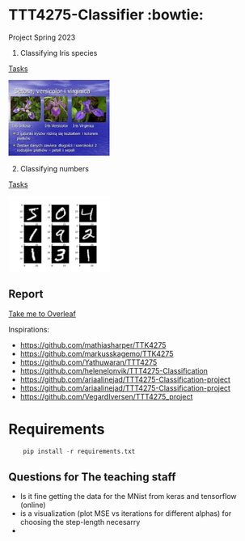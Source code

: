 # TTT4275-Classifier :bowtie:
Project Spring 2023

1. Classifying Iris species 

[Tasks](digits.pdf)

<img src="Iris_TTT4275/Klassene.jpg" width="200">

2. Classifying numbers

[Tasks](iris.pdf)

<img src="MNist_ttt4275/numbers.png" width="200">

## Report
[Take me to Overleaf](https://www.overleaf.com/3399183161zdtksjxtmzhv)

Inspirations: 

* https://github.com/mathiasharper/TTK4275
* https://github.com/markusskagemo/TTK4275
* https://github.com/Yathuwaran/TTT4275
* https://github.com/helenelonvik/TTT4275-Classification
* https://github.com/ariaalinejad/TTT4275-Classification-project
* https://github.com/ariaalinejad/TTT4275-Classification-project
* https://github.com/VegardIversen/TTT4275_project

# Requirements
 
```python
    pip install -r requirements.txt
```

## Questions for The teaching staff
* Is it fine getting the data for the MNist from keras and tensorflow (online)
* is a visualization (plot MSE vs iterations for different alphas) for choosing the step-length necesarry
* 